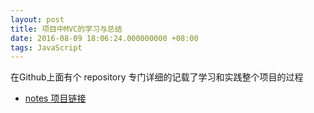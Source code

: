 ```yaml
---
layout: post
title: 项目中MVC的学习与总结
date: 2016-08-09 18:06:24.000000000 +08:00
tags: JavaScript
---
```


在Github上面有个 repository 专门详细的记载了学习和实践整个项目的过程

- [notes 项目链接](https://github.com/woodghost/notes/tree/master/dejafm)